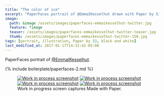 ```yaml
---
title: "The color of ice"
excerpt: "PaperFaces portrait of @EmmaIKesselhut drawn with Paper by 53 on an iPad."
image: 
  path: &image /assets/images/paperfaces-emmaikesselhut-twitter.jpg 
  feature: *image
  teaser: /assets/images/paperfaces-emmaikesselhut-twitter-teaser.jpg
  thumb: /assets/images/paperfaces-emmaikesselhut-twitter-150.jpg
tags: [portrait, illustration, Paper by 53, black and white]
last_modified_at: 2017-01-17T14:31:42-05:00
---
```


PaperFaces portrait of [@EmmaIKesselhut](http://twitter.com/EmmaIKesselhut).

{% include boilerplate/paperfaces-2.md %}

<figure class="third">
	<a href="{{ site.url }}/assets/images/paperfaces-emmaikesselhut-process-1-lg.jpg"><img src="{{ site.url }}/assets/images/paperfaces-emmaikesselhut-process-1-600.jpg" alt="Work in process screenshot"></a>
	<a href="{{ site.url }}/assets/images/paperfaces-emmaikesselhut-process-2-lg.jpg"><img src="{{ site.url }}/assets/images/paperfaces-emmaikesselhut-process-2-600.jpg" alt="Work in process screenshot"></a>
	<a href="{{ site.url }}/assets/images/paperfaces-emmaikesselhut-process-3-lg.jpg"><img src="{{ site.url }}/assets/images/paperfaces-emmaikesselhut-process-3-600.jpg" alt="Work in process screenshot"></a>
	<a href="{{ site.url }}/assets/images/paperfaces-emmaikesselhut-process-4-lg.jpg"><img src="{{ site.url }}/assets/images/paperfaces-emmaikesselhut-process-4-600.jpg" alt="Work in process screenshot"></a>
	<figcaption>Work in progress screen captures Made with Paper.</figcaption>
</figure>
